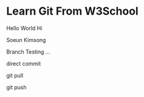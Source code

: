 # Learn Git From W3School

Hello World
Hi

Soeun Kimsong

Branch Testing ...

direct commit

git pull

git push